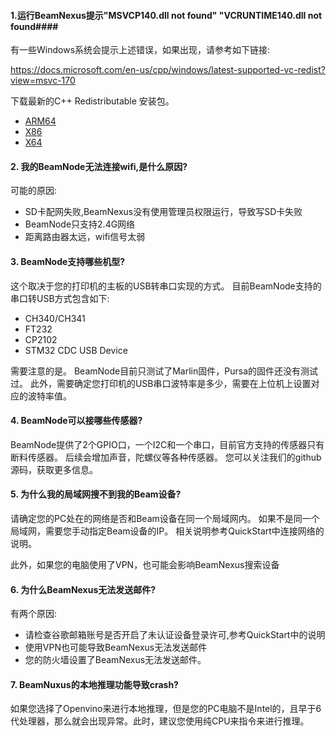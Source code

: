 #### 1.运行BeamNexus提示"MSVCP140.dll not found" "VCRUNTIME140.dll not found####

有一些Windows系统会提示上述错误，如果出现，请参考如下链接:

https://docs.microsoft.com/en-us/cpp/windows/latest-supported-vc-redist?view=msvc-170

下载最新的C++ Redistributable 安装包。

- [ARM64](https://aka.ms/vs/17/release/vc_redist.arm64.exe)
- [X86](https://aka.ms/vs/17/release/vc_redist.x86.exe)
- [X64](https://aka.ms/vs/17/release/vc_redist.x64.exe)

#### 2. 我的BeamNode无法连接wifi,是什么原因?

可能的原因:

- SD卡配网失败,BeamNexus没有使用管理员权限运行，导致写SD卡失败
- BeamNode只支持2.4G网络
- 距离路由器太远，wifi信号太弱

#### 3. BeamNode支持哪些机型?

这个取决于您的打印机的主板的USB转串口实现的方式。 目前BeamNode支持的串口转USB方式包含如下:
- CH340/CH341
- FT232
- CP2102
- STM32 CDC USB Device

需要注意的是。 BeamNode目前只测试了Marlin固件，Pursa的固件还没有测试过。
此外，需要确定您打印机的USB串口波特率是多少，需要在上位机上设置对应的波特率值。

#### 4. BeamNode可以接哪些传感器?

BeamNode提供了2个GPIO口，一个I2C和一个串口，目前官方支持的传感器只有断料传感器。 
后续会增加声音，陀螺仪等各种传感器。 您可以关注我们的github源码，获取更多信息。

#### 5. 为什么我的局域网搜不到我的Beam设备?

请确定您的PC处在的网络是否和Beam设备在同一个局域网内。 如果不是同一个局域网，需要您手动指定Beam设备的IP。 相关说明参考QuickStart中连接网络的说明。

此外，如果您的电脑使用了VPN，也可能会影响BeamNexus搜索设备

#### 6. 为什么BeamNexus无法发送邮件?

有两个原因:
- 请检查谷歌邮箱账号是否开启了未认证设备登录许可,参考QuickStart中的说明
- 使用VPN也可能导致BeamNexus无法发送邮件
- 您的防火墙设置了BeamNexus无法发送邮件。

#### 7. BeamNuxus的本地推理功能导致crash?
如果您选择了Openvino来进行本地推理，但是您的PC电脑不是Intel的，且早于6代处理器，那么就会出现异常。此时，建议您使用纯CPU来指令来进行推理。




